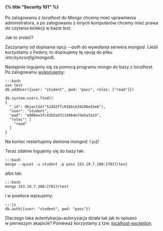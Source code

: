 #### {% title "Security 101" %}

Po zalogowaniu z *localhost* do Mongo chcemy mieć uprawnienia administratora,
a po zalogowaniu z innych komputerów chcemy mieć prawa do czytania kolekcji
w bazie *test*.

Jak to zrobić?

Zaczynamy od dopisania opcji *--auth* do wywołania serwera *mongod*.
(Jeśli korzystamy z Fedory, to dopisujemy tę opcję do pliku
*/etc/sysconfig/mongod*).

Następnie logujemy się za pomocą programu *mongo* do bazy z *localhost*.
Po zalogowaniu [wykonujemy](http://docs.mongodb.org/manual/reference/security/):

    :::bash
    use test
    db.addUser({user: "student", pwd: "pass", roles: ["read"]})

    db.system.users.find()
    {
      "_id": ObjectId("524d2ffc01bbc634206e43e6"),
      "user": "student",
      "pwd": "a009ae3fc42b5a3311d464e7da5a31e3",
      "roles": [
        "read"
      ]
    }

Na koniec restartujemy demona *mongod*. I już!

Teraz zdalnie logujemy się do bazy tak:

    :::bash
    mongo --quiet -u student -p pass 153.19.7.108:27017/test

albo tak:

    :::bash
    mongo 153.19.7.108:27017/test

i w powłoce wpisujemy:

    :::js
    db.auth({user: "student", pwd: "pass"})

Dlaczego taka autentykacja+autoryzacja działa tak jak to opisano
w pierwszym akapicie? Ponieważ korzystamy z tzw.
[localhost-exception](http://docs.mongodb.org/manual/tutorial/add-user-administrator/#localhost-exception).
